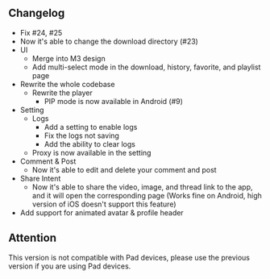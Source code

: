 ## Changelog
 - Fix #24, #25
 - Now it's able to change the download directory (#23)
 - UI
    - Merge into M3 design
    - Add multi-select mode in the download, history, favorite, and playlist page
 - Rewrite the whole codebase
    - Rewrite the player
        - PIP mode is now available in Android (#9)
 - Setting
    - Logs
        - Add a setting to enable logs
        - Fix the logs not saving
        - Add the ability to clear logs
    - Proxy is now available in the setting
 - Comment & Post
    - Now it's able to edit and delete your comment and post
 - Share Intent
    - Now it's able to share the video, image, and thread link to the app, and it will open the corresponding page (Works fine on Android, high version of iOS doesn't support this feature)
 - Add support for animated avatar & profile header

## Attention
This version is not compatible with Pad devices, please use the previous version if you are using Pad devices.